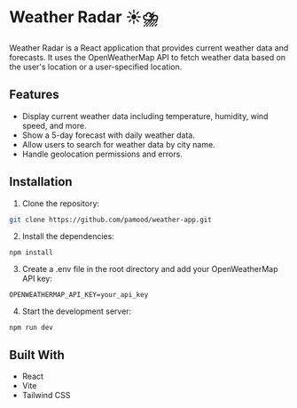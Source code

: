 # Weather Radar ☀️⛈️

Weather Radar is a React application that provides current weather data and forecasts. It uses the OpenWeatherMap API to fetch weather data based on the user's location or a user-specified location.

## Features

- Display current weather data including temperature, humidity, wind speed, and more.
- Show a 5-day forecast with daily weather data.
- Allow users to search for weather data by city name.
- Handle geolocation permissions and errors.

## Installation

1. Clone the repository:

```sh
git clone https://github.com/pamood/weather-app.git
```

2. Install the dependencies:

```
npm install
```

3. Create a .env file in the root directory and add your OpenWeatherMap API key:

```
OPENWEATHERMAP_API_KEY=your_api_key
```

4. Start the development server:

```
npm run dev
```

## Built With

- React
- Vite
- Tailwind CSS
